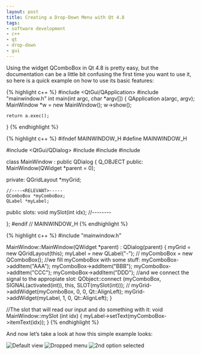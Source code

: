 ```yaml
---
layout: post
title: Creating a Drop-Down Menu with Qt 4.8
tags:
- software development
- c++
- qt
- drop-down
- gui
---
```


Using the widget QComboBox in Qt 4.8 is pretty easy, but the documentation can
be a little bit confusing the first time you want to use it, so here is a quick
example on how to use its basic features:

{% highlight c++ %}
#include <QtGui/QApplication>
#include "mainwindow.h"
int main(int argc, char *argv[])
{
    QApplication a(argc, argv);
    MainWindow *w = new MainWindow();
    w->show();
    
    return a.exec();
}
{% endhighlight %}

{% highlight c++ %}
#ifndef MAINWINDOW_H
#define MAINWINDOW_H

#include <QtGui/QDialog>
#include <QComboBox>
#include <QLabel>
#include <QGridLayout>

class MainWindow : public QDialog
{
    Q_OBJECT
public:
    MainWindow(QWidget *parent = 0);

private:
    QGridLayout *myGrid;

    //----<RELEVANT>-----
    QComboBox *myComboBox;
    QLabel *myLabel;
public slots:
    void mySlot(int idx);
    //----</RELEVANT>----

};
#endif // MAINWINDOW_H
{% endhighlight %}

{% highlight c++ %}
#include "mainwindow.h"

MainWindow::MainWindow(QWidget *parent)
    : QDialog(parent)
{
    myGrid = new QGridLayout(this);
    myLabel = new QLabel("-");
    //<RELEVANT>
    myComboBox = new QComboBox();
        //we fill myComboBox with some stuff:
    myComboBox->addItem("AAA");
    myComboBox->addItem("BBB");
    myComboBox->addItem("CCC");
    myComboBox->addItem("DDD");
        //and we connect the signal to the appropiate slot:
    QObject::connect (myComboBox, SIGNAL(activated(int)), this, SLOT(mySlot(int)));
    //</RELEVANT>
    myGrid->addWidget(myComboBox, 0, 0, Qt::AlignLeft);
    myGrid->addWidget(myLabel, 1, 0, Qt::AlignLeft);
}

//The slot that will read our input and do something with it:
void MainWindow::mySlot (int idx)
{
    myLabel->setText(myComboBox->itemText(idx));
}
{% endhighlight %}

And now let’s take a look at how this simple example looks:

![Default view](http://i.imgur.com/aEgo1.png)
![Dropped menu](http://i.imgur.com/SS4Yx.png)
![2nd option selected](http://i.imgur.com/S37Hx.png)
